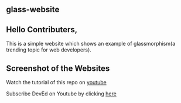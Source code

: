 ## glass-website

## Hello Contributers,

This is a simple website which shows an example of glassmorphism(a trending topic for web developers). <br>

## Screenshot of the Websites

Watch the tutorial of this repo on [youtube](https://www.youtube.com/watch?v=O7WbVj5apxU)

Subscribe DevEd on Youtube by clicking [here](https://www.youtube.com/channel/UClb90NQQcskPUGDIXsQEz5Q)
